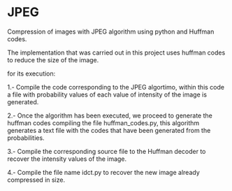 # JPEG
Compression of images with JPEG algorithm using python and Huffman codes.

The implementation that was carried out in this project uses huffman codes to reduce the size of the image.

for its execution:

1.- Compile the code corresponding to the JPEG algortimo, within this code a file with probability values of each value of intensity of the image is generated.

2.- Once the algorithm has been executed, we proceed to generate the huffman codes compiling the file huffman_codes.py, this algorithm generates a text file with the codes that have been generated from the probabilities.

3.- Compile the corresponding source file to the Huffman decoder to recover the intensity values of the image.

4.- Compile the file name idct.py to recover the new image already compressed in size.
